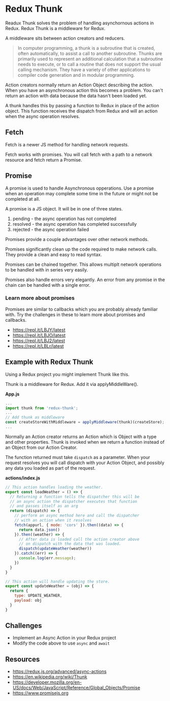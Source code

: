 # Redux Thunk

Readux Thunk solves the problem of handling asynchornous actions in Redux.
Redux Thunk is a middleware for Redux.

A middleware sits between action creators and reducers.

> In computer programming, a thunk is a subroutine that is created, often
> automatically, to assist a call to another subroutine. Thunks are primarily
> used to represent an additional calculation that a subroutine needs to
> execute, or to call a routine that does not support the usual calling
> mechanism. They have a variety of other applications to compiler code
> generation and in modular programming.

Action creators normally return an Action Object
describing the action. When you have an asynchronous action this becomes a
problem. You can't return an action with data because the data hasn't been
loaded yet.

A thunk handles this by passing a function to Redux in place of the
action object. This function receives the dispatch from Redux and will
an action when the async operation resolves.

## Fetch

Fetch is a newer JS method for handling network requests.

Fetch works with promises. You will call fetch with a path to a
network resource and fetch return a Promise.

## Promise

A promise is used to handle Asynchronous opperations. Use a promise
when an operation may complete some time in the future or might not
be completed at all.

A promise is a JS object. It will be in one of three states.

1. pending - the async operation has not completed
2. resolved - the async operation has completed successfully
3. rejected - the async operation failed

Promises provide a couple advantages over other network methods.

Promises significantly clean up the code required to make network
calls. They provide a clean and easy to read syntax.

Promises can be chained together. This allows multiplt network
operations to be handled with in series very easily.

Promises also handle errors very elegantly. An error from any
promise in the chain can be handled with a single error.

### Learn more about promises

Promises are similar to callbacks which you are probably
already familiar with. Try the challenges in these to
learn more about promises and callbacks.

- https://repl.it/LBJY/latest
- https://repl.it/LBJO/latest
- https://repl.it/LBJ2/latest
- https://repl.it/LBLr/latest

## Example with Redux Thunk

Using a Redux project you might implement Thunk like this.  

Thunk is a middleware for Redux. Add it via applyMiddleWare().

**App.js**

```javascript
...
import thunk from 'redux-thunk';
...
// Add thunk as middleware
const createStoreWithMiddleware = applyMiddleware(thunk)(createStore);
...
```

Normally an Action creator returns an Action which is Object with a type and other properties.
Thunk is invoked when we return a function instead of an Object from our Action Creator.

The function returned must take `dispatch` as a parameter. When your request resolves you will call
dispatch with your Action Object, and possibly any data you loaded as part of the request.

**actions/index.js**

```javascript
// This action handles loading the weather.
export const loadWeather = () => {
  // Returning a function tells the dispatcher this will be
  // an async action the dispatcher executes that function
  // and passes itself as an arg
  return (dispatch) => {
    // perform an async method here and call the dispatcher
    // with an action when it resolves
    fetch(appurl, { mode: 'cors' }).then((data) => {
      return data.json()
    }).then((weather) => {
      // After data is loaded call the action creator above
      // on dispatch with the data that was loaded.
      dispatch(updateWeather(weather))
    }).catch((err) => {
      console.log(err.message);
    })
  }
}

// This action will handle updating the store.
export const updateWeather = (obj) => {
  return {
    type: UPDATE_WEATHER,
    payload: obj
  }
}
```

## Challenges

- Implement an Async Action in your Redux project
- Modify the code above to use `async` and `await`

## Resources

- https://redux.js.org/advanced/async-actions
- https://en.wikipedia.org/wiki/Thunk
- https://developer.mozilla.org/en-US/docs/Web/JavaScript/Reference/Global_Objects/Promise
- https://www.promisejs.org
